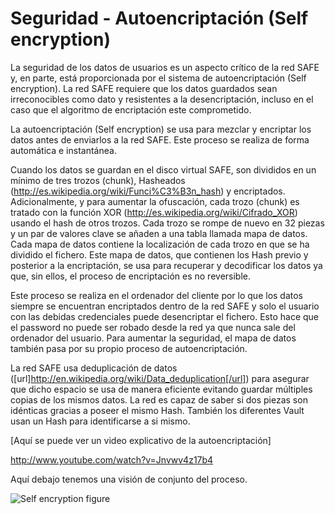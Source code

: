 # Seguridad - Autoencriptación (Self encryption)
La seguridad de los datos de usuarios es un aspecto crítico de la red SAFE y, en parte, está proporcionada por el sistema de autoencriptación (Self encryption). La red SAFE requiere que los datos guardados sean irreconocibles como dato y resistentes a la desencriptación, incluso en el caso que el algoritmo de encriptación este comprometido.

La autoencriptación (Self encryption) se usa para mezclar y encriptar los datos antes de enviarlos a la red SAFE. Este proceso se realiza de forma automática e instantánea.

Cuando los datos se guardan en el disco virtual SAFE, son divididos en un mínimo de tres trozos (chunk), Hasheados (http://es.wikipedia.org/wiki/Funci%C3%B3n_hash) y encriptados. Adicionalmente, y para aumentar la ofuscación, cada trozo (chunk) es tratado con la función XOR (http://es.wikipedia.org/wiki/Cifrado_XOR) usando el hash de otros trozos.
Cada trozo se rompe de nuevo en 32 piezas y un par de valores clave se añaden a una tabla llamada mapa de datos. Cada mapa de datos contiene la localización de cada trozo en que se ha dividido el fichero. Este mapa de datos, que contienen los Hash previo y posterior a la encriptación, se usa para recuperar y decodificar los datos ya que, sin ellos, el proceso de encriptación es no reversible.

Este proceso se realiza en el ordenador del cliente por lo que los datos siempre se encuentran encriptados dentro de la red SAFE y solo el usuario con las debidas credenciales puede desencriptar el fichero. Esto hace que el password no puede ser robado desde la red ya que nunca sale del ordenador del usuario.
Para aumentar la seguridad, el mapa de datos también pasa por su propio proceso de autoencriptación.

La red SAFE usa deduplicación de datos ([url]http://en.wikipedia.org/wiki/Data_deduplication[/url]) para asegurar que dicho espacio se usa de manera eficiente evitando guardar múltiples copias de los mismos datos. La red es capaz de saber si dos piezas son idénticas gracias a poseer el mismo Hash. También los diferentes Vault usan un Hash para identificarse a si mismo.

[Aquí se puede ver un video explicativo de la autoencriptación]

http://www.youtube.com/watch?v=Jnvwv4z17b4

Aquí debajo tenemos una visión de conjunto del proceso.

![Self encryption figure](./img/self-encryption.png)
